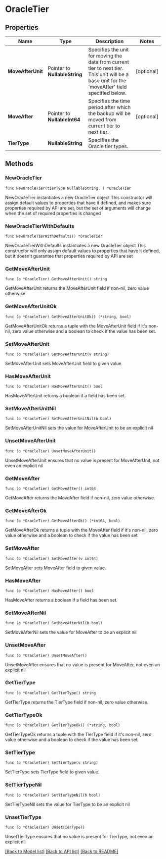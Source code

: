 # OracleTier

## Properties

Name | Type | Description | Notes
------------ | ------------- | ------------- | -------------
**MoveAfterUnit** | Pointer to **NullableString** | Specifies the unit for moving the data from current tier to next tier. This unit will be a base unit for the &#39;moveAfter&#39; field specified below. | [optional] 
**MoveAfter** | Pointer to **NullableInt64** | Specifies the time period after which the backup will be moved from current tier to next tier. | [optional] 
**TierType** | **NullableString** | Specifies the Oracle tier types. | 

## Methods

### NewOracleTier

`func NewOracleTier(tierType NullableString, ) *OracleTier`

NewOracleTier instantiates a new OracleTier object
This constructor will assign default values to properties that have it defined,
and makes sure properties required by API are set, but the set of arguments
will change when the set of required properties is changed

### NewOracleTierWithDefaults

`func NewOracleTierWithDefaults() *OracleTier`

NewOracleTierWithDefaults instantiates a new OracleTier object
This constructor will only assign default values to properties that have it defined,
but it doesn't guarantee that properties required by API are set

### GetMoveAfterUnit

`func (o *OracleTier) GetMoveAfterUnit() string`

GetMoveAfterUnit returns the MoveAfterUnit field if non-nil, zero value otherwise.

### GetMoveAfterUnitOk

`func (o *OracleTier) GetMoveAfterUnitOk() (*string, bool)`

GetMoveAfterUnitOk returns a tuple with the MoveAfterUnit field if it's non-nil, zero value otherwise
and a boolean to check if the value has been set.

### SetMoveAfterUnit

`func (o *OracleTier) SetMoveAfterUnit(v string)`

SetMoveAfterUnit sets MoveAfterUnit field to given value.

### HasMoveAfterUnit

`func (o *OracleTier) HasMoveAfterUnit() bool`

HasMoveAfterUnit returns a boolean if a field has been set.

### SetMoveAfterUnitNil

`func (o *OracleTier) SetMoveAfterUnitNil(b bool)`

 SetMoveAfterUnitNil sets the value for MoveAfterUnit to be an explicit nil

### UnsetMoveAfterUnit
`func (o *OracleTier) UnsetMoveAfterUnit()`

UnsetMoveAfterUnit ensures that no value is present for MoveAfterUnit, not even an explicit nil
### GetMoveAfter

`func (o *OracleTier) GetMoveAfter() int64`

GetMoveAfter returns the MoveAfter field if non-nil, zero value otherwise.

### GetMoveAfterOk

`func (o *OracleTier) GetMoveAfterOk() (*int64, bool)`

GetMoveAfterOk returns a tuple with the MoveAfter field if it's non-nil, zero value otherwise
and a boolean to check if the value has been set.

### SetMoveAfter

`func (o *OracleTier) SetMoveAfter(v int64)`

SetMoveAfter sets MoveAfter field to given value.

### HasMoveAfter

`func (o *OracleTier) HasMoveAfter() bool`

HasMoveAfter returns a boolean if a field has been set.

### SetMoveAfterNil

`func (o *OracleTier) SetMoveAfterNil(b bool)`

 SetMoveAfterNil sets the value for MoveAfter to be an explicit nil

### UnsetMoveAfter
`func (o *OracleTier) UnsetMoveAfter()`

UnsetMoveAfter ensures that no value is present for MoveAfter, not even an explicit nil
### GetTierType

`func (o *OracleTier) GetTierType() string`

GetTierType returns the TierType field if non-nil, zero value otherwise.

### GetTierTypeOk

`func (o *OracleTier) GetTierTypeOk() (*string, bool)`

GetTierTypeOk returns a tuple with the TierType field if it's non-nil, zero value otherwise
and a boolean to check if the value has been set.

### SetTierType

`func (o *OracleTier) SetTierType(v string)`

SetTierType sets TierType field to given value.


### SetTierTypeNil

`func (o *OracleTier) SetTierTypeNil(b bool)`

 SetTierTypeNil sets the value for TierType to be an explicit nil

### UnsetTierType
`func (o *OracleTier) UnsetTierType()`

UnsetTierType ensures that no value is present for TierType, not even an explicit nil

[[Back to Model list]](../README.md#documentation-for-models) [[Back to API list]](../README.md#documentation-for-api-endpoints) [[Back to README]](../README.md)


